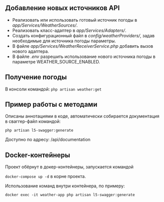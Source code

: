 ## Добавление новых источников API

- Реализовать или использовать готовый источник погоды в _app/Services/WeatherSources/_.
- Реализовать класс-адаптер в _app/Services/Adapters/_.
- Создать конфигурационный файл в _config/weatherProviders/_, задав необходимые для источника погоды параметры.
- В файле _app/Services/WeatherReceiverService.php_ добавить вызов нового адаптера.
- В файле _.env_ разрешить использование нового источника погоды в параметре WEATHER_SOURCE_ENABLED.


## Получение погоды
В консоли командой:
```php artisan weather:get```

## Пример работы с методами 
Описаны аннотациями в коде, автоматически собирается документация в сваггер-файл командой:

```php artisan l5-swagger:generate```

Доступно по адресу: /api/documentation

## Docker-контейнеры
Проект обёрнут в докер-контейнеры, запускается командой 

```docker-compose up -d```
в корне проекта.

Использование команд внутри контейнера, по примеру:

```docker exec -it weather-app php artisan l5-swagger:generate```

